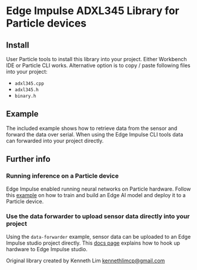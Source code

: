 # Edge Impulse ADXL345 Library for Particle devices


## Install
User Particle tools to install this library into your project. Either Workbench IDE or Particle CLI works.
Alternative option is to copy / paste following files into your project:
- `adxl345.cpp`
- `adxl345.h`
- `binary.h`

## Example
The included example shows how to retrieve data from the sensor and forward the data over serial.
When using the Edge Impulse CLI tools data can forwarded into your project directly. 

## Further info

### Running inference on a Particle device
Edge Impulse enabled running neural networks on Particle hardware. Follow this [example](https://docs.edgeimpulse.com/docs/run-inference/running-your-impulse-particle) on how to train and build an Edge AI model and deploy it to a Particle device.

### Use the data forwarder to upload sensor data directly into your project
Using the `data-forwarder` example, sensor data can be uploaded to an Edge Impulse studio project directly. This [docs page](https://docs.edgeimpulse.com/docs/tools/edge-impulse-cli/cli-data-forwarder) explains how to hook up hardware to Edge Impulse studio.


Original library created by Kenneth Lim <kennethlimcp@gmail.com>


